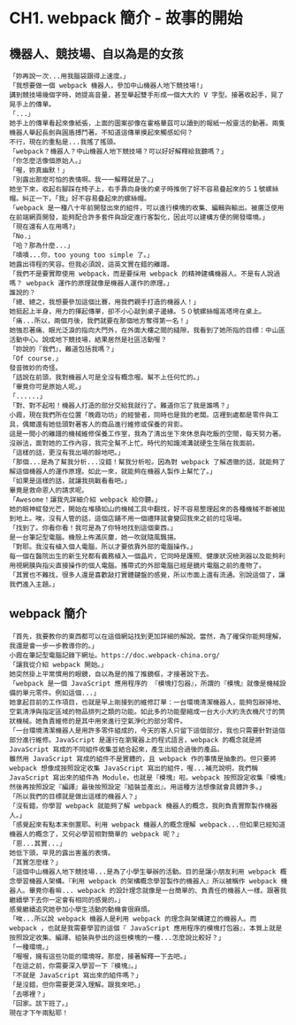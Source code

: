 # CH1. webpack 簡介 - 故事的開始

## 機器人、競技場、自以為是的女孩

    「妳再說一次...用我腦袋跟得上速度。」
    「我想要做一個 webpack 機器人，參加中山機器人地下競技場!」
    講到競技場幾個字時，她提高音量，甚至舉起雙手形成一個大大的 V 字型。接著收起手，晃了晃手上的傳單。
    「...」
    她手上的傳單看起來像紙張，上面的圖案卻像在霍格華茲可以讀到的報紙一般靈活的動著。兩隻機器人舉起長劍與圓盾搏鬥著。不知道這傳單摸起來觸感如何？
    不行，現在的重點是...我搖了搖頭。
    「webpack？機器人？中山機器人地下競技場？可以好好解釋給我聽嗎？」
    「你怎麼活像個原始人。」
    「喔，妳真幽默！」
    「別露出那麼可怕的表情啊。我一一解釋就是了。」
    她坐下來，收起右腳踩在椅子上，右手靠向身後的桌子時推倒了好不容易疊起來的５１號螺絲帽。糾正一下，「我」好不容易疊起來的螺絲帽。
    「webpack 是一種八十年前開發出來的組件，可以進行模塊的收集、編輯與輸出。被廣泛使用在前端網頁開發，能夠配合許多套件與設定進行客製化，因此可以建構方便的開發環境。」
    「現在還有人在用嗎?」
    「No.」
    「哈？那為什麼...」
    「嘖嘖...你，too young too simple 了。」
    她露出得程的笑容。但我必須說，這英文實在錯的離譜。
    「我們不是要實際使用 webpack，而是要採用 webpack 的精神建構機器人。不是有人說過嗎？ webpack 運作的原理就像是機器人運作的原理。」
    誰說的？
    「總、總之，我想要參加這個比賽，用我們親手打造的機器人！」
    她挺起上半身，用力的揮起傳單，卻不小心敲到桌子邊緣。５０號螺絲帽高塔垮在桌上。
    「痛...所以，兩個月後，我們就要在那個地方奪得第一名！」
    她強忍著痛、眼光泛淚的指向大門外，在外面大樓之間的縫隙，我看到了她所指的目標：中山區活動中心。說成地下競技場，結果居然是社區活動喔？
    「妳說的『我們』，難道包括我嗎？」
    「Of course.」
    發音微妙的奇怪。
    「話說在前頭，我對機器人可是全沒有概念喔。幫不上任何忙的。」
    「畢竟你可是原始人呢。」
    「......」
    「對、對不起啦！機器人打造的部分交給我就行了。難道你忘了我是誰嗎？」
    小霞，現在我們所在位置「晚霞功坊」的經營者，同時也是我的老闆。店裡到處都是零件與工具，偶爾還有她低頭對著客人的商品進行維修或保養的背影。
    這是一間小的離譜的機械維修保養工作室，我為了清出坐下來休息與吃飯的空間，每天努力著。沒辦法，面對她的工作內容，我完全幫不上忙。時代的知識鴻溝就硬生生隔在我面前。
    「這樣的話，更沒有我出場的餘地吧。」
    「那個...是為了幫我分析...沒錯！幫我分析啦。因為對 webpack 了解透徹的話，就能夠了解這個機器人的運作原理。如此一來，就能夠在機器人製作上幫忙了。」
    「如果是這樣的話，就讓我挑戰看看吧。」
    畢竟是救命恩人的請求呢。
    「Awesome！讓我先詳細介紹 webpack 給你聽。」
    她的眼神綻發光芒，開始在堆積如山的機械工具中翻找，好不容易整理起來的各種機械不斷被拋到地上。唉，沒有人管的話，這個店舖不用一個禮拜就會變回我來之前的垃圾場。
    「找到了。你看你看！我可是為了你特地找到這個東西。」
    是一台筆記型電腦。機殼上佈滿灰塵，她一吹就隨風飄揚。
    「對耶。我沒有植入個人電腦，所以才要依靠外部的電腦操作。」
    每一個在醫院出生的新生兒都有義務植入一個晶片，它同時是護照、健康狀況檢測器以及能夠利用視網膜與指尖直接操作的個人電腦。攜帶式的外部電腦已經是鏡片電腦之前的產物了。
    「其實也不難找，很多人還是喜歡敲打實體鍵盤的感覺，所以市面上還有流通。別說這個了，讓我們進入主題。」

## webpack 簡介

    「首先，我要教你的東西都可以在這個網站找到更加詳細的解說。當然，為了確保你能夠理解，我還是會一步一步教導你的。」
    小霞在筆記型電腦記錄下網址。https://doc.webpack-china.org/
    「讓我從介紹 webpack 開始。」
    她突然掛上平常慣用的眼鏡，自以為是的推了推鏡框，才接著說下去。
    「webpack 是一個 JavaScript 應用程序的 『模塊打包器』，所謂的『模塊』就像是機械設備的單元零件。例如這個...」
    她拿起目前的工作項目，也就是早上剛接到的維修訂單：一台環境清潔機器人，能夠包辦掃地、空氣清淨與指定區域的物品排列之類的功能。如此多的功能壓縮成一台大小大約洗衣機尺寸的筒狀機械。她負責維修的是其中用來進行空氣淨化的部分零件。
    「一台環境清潔機器人是用許多零件組成的，今天的客人只留下這個部分，我也只需要針對這個部分進行維修。JavaScript 是運行在瀏覽器上的程式語言，webpack 的概念就是將 JavaScript 寫成的不同組件收集並結合起來，產生出組合過後的產品。
    雖然用 JavaScript 寫成的組件不是實體的，且 webpack 作的事情是抽象的。但只要將 webpack 想像成按照設定收集 JavaScript 寫出的組件，喔...補充說明，我們稱 JavaScript 寫出來的組件為 Module，也就是『模塊』啦。webpack 按照設定收集『模塊』然後再按照設定『編譯』最後按照設定『組裝並產出』。用這種方法想像就會具體許多。」
    「所以我們的目標就是做出這樣的機器人？」
    「沒有錯，你學習 webpack 就能夠了解 webpack 機器人的概念，我則負責實際製作機器人。」
    「感覺起來有點本末倒置耶。利用 webpack 機器人的概念理解 webpack...但如果已經知道機器人的概念了，又何必學習相對簡單的 webpack 呢？」
    「恩...其實...」
    她低下頭，罕見的露出害羞的表情。
    「其實怎麼樣？」
    「這個中山機器人地下競技場...是為了小學生舉辦的活動。目的是讓小朋友利用 webpack 概念學習機器人架構。『利用 webpack 的架構概念學習製作的機器人』所以被稱作 webpack 機器人。畢竟你看嘛... webpack 的設計理念就像是一台簡單的、負責任的機器人一樣。跟著我繼續學下去你一定會有相同的感覺的。」
    感覺繼續追究她參加小學生活動的動機會很麻煩。
    「唉...所以說 webpack 機器人是利用 webpack 的理念與架構建立的機器人。而 webpack ，也就是我需要學習的這個『 JavaScript 應用程序的模塊打包器』，本質上就是按照設定收集、編譯、組裝與參出的這些模塊的一種...怎麼說比較好？」
    「一種環境。」
    「喔喔，擁有這些功能的環境呀。那麼，接著解釋一下去吧。」
    「在這之前，你需要深入學習一下『模塊』。」
    「不就是 JavaScript 寫出來的組件嗎？」
    「是沒錯，但你需要更深入理解。跟我來吧。」
    「去哪裡？」
    「回家。該下班了。」
    現在才下午兩點耶！
    